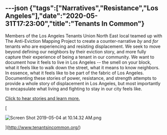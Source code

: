 ---json
{"tags":["Narratives","Resistance","Los Angeles"],"date":"2020-05-31T17:23:00","title":"Tenants In Common"}
---

Members of the Los Angeles Tenants Union North East local teamed up with The Anti-Eviction Mapping Project to create a counter-narrative _by_ and _for_ tenants who are experiencing and resisting displacement. We seek to move beyond defining our neighbors by their eviction story, and more fully capture their experience of being a tenant in our community. We want to document how it feels to live in Los Angeles -- the smell on your block, what it feels like to walk down the street, what it means to know neighbors. In essence, what it feels like to be part of the fabric of Los Angeles. Documenting these stories of power, resistance, and strength attempts to provide a whole story of displacement in Los Angeles, but most importantly to encapsulate what living and fighting to stay in our city feels like.

[Click to hear stories and learn more.](http://www.tenantsincommon.org/)

[

![Screen Shot 2019-05-04 at 10.14.32 AM.png](https://images.squarespace-cdn.com/content/v1/52b7d7a6e4b0b3e376ac8ea2/1556990174537-N72Z8FGLCDA2VE1UXVZY/ke17ZwdGBToddI8pDm48kH82JHdZozp0YSQLtFhtYroUqsxRUqqbr1mOJYKfIPR7LoDQ9mXPOjoJoqy81S2I8N_N4V1vUb5AoIIIbLZhVYxCRW4BPu10St3TBAUQYVKc7R4rjzgev7ku_h-X5V3qCJDunOyEuEjEn1SEwOP8bhdlz9z-9UGyfFIRBbYNq3EO/Screen+Shot+2019-05-04+at+10.14.32+AM.png)

](http://www.tenantsincommon.org/)